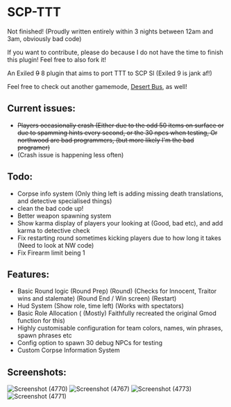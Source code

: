 # SCP-TTT

Not finished! (Proudly written entirely within 3 nights between 12am and 3am, obviously bad code)

If you want to contribute, please do because I do not have the time to finish this plugin! Feel free to also fork it!

An Exiled ~~9~~ 8 plugin that aims to port TTT to SCP Sl (Exiled 9 is jank af!)

Feel free to check out another gamemode, [Desert Bus](https://github.com/morgana-x/ScpSL-DesertBus), as well!

## Current issues:
+ ~~Players occasionally crash (Either due to the odd 50 items on surface or due to spamming hints every second, or the 30 npcs when testing, Or northwood are bad programmers, (but more likely I'm the bad programer)~~
+ (Crash issue is happening less often)
## Todo:
+ Corpse info system (Only thing left is adding missing death translations, and detective specialised things)
+ clean the bad code up!
+ Better weapon spawning system
+ Show karma display of players your looking at (Good, bad etc), and add karma to detective check
+ Fix restarting round sometimes kicking players due to how long it takes (Need to look at NW code)
+ Fix Firearm limit being 1
## Features:
+ Basic Round logic (Round Prep) (Round) (Checks for Innocent, Traitor wins and stalemate) (Round End / Win screen) (Restart)
+ Hud System (Show role, time left) (Works with spectators)
+ Basic Role Allocation ( (Mostly) Faithfully recreated the original Gmod function for this)
+ Highly customisable configuration for team colors, names, win phrases, spawn phrases etc
+ Config option to spawn 30 debug NPCs for testing
+ Custom Corpse Information System

## Screenshots:
![Screenshot (4770)](https://github.com/user-attachments/assets/1788940b-daa4-47b2-9611-128de3c1a152)
![Screenshot (4767)](https://github.com/user-attachments/assets/8712e3e6-2f2c-47d0-a204-0e2450f8fc21)
![Screenshot (4773)](https://github.com/user-attachments/assets/da3f34db-9caf-4310-99e8-3b2b963b52f5)
![Screenshot (4771)](https://github.com/user-attachments/assets/1316d1e1-6a70-49bf-9b58-35da426f8971)
